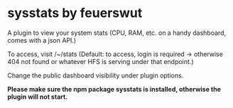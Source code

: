 # sysstats by feuerswut

A plugin to view your system stats (CPU, RAM, etc. on a handy dashboard, comes with a json API.)

To access, visit
/~/stats (Default: to access, login is required -> otherwise 404 not found or whatever HFS is serving under that endpoint.) 

Change the public dashboard visibility under plugin options.

**Please make sure the npm package sysstats is installed, otherwise the plugin will not start.**